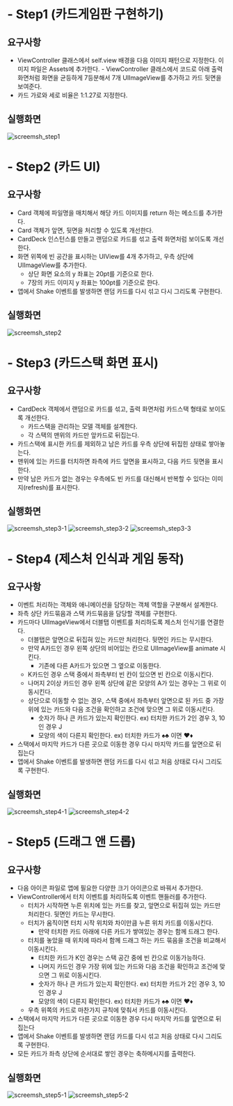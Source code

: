 # - Step1 (카드게임판 구현하기)

## 요구사항
- ViewController 클래스에서 self.view 배경을 다음 이미지 패턴으로 지정한다. 이미지 파일은 Assets에 추가한다.	- ViewController 클래스에서 코드로 아래 출력 화면처럼 화면을 균등하게 7등분해서 7개 UIImageView를 추가하고 카드 뒷면을 보여준다.
- 카드 가로와 세로 비율은 1:1.27로 지정한다.

## 실행화면
![screemsh_step1](./img/Step1.png)


# - Step2 (카드 UI)
## 요구사항
- Card 객체에 파일명을 매치해서 해당 카드 이미지를 return 하는 메소드를 추가한다.
- Card 객체가 앞면, 뒷면을 처리할 수 있도록 개선한다.
- CardDeck 인스턴스를 만들고 랜덤으로 카드를 섞고 출력 화면처럼 보이도록 개선한다.
- 화면 위쪽에 빈 공간을 표시하는 UIView를 4개 추가하고, 우측 상단에 UIImageView를 추가한다.
  - 상단 화면 요소의 y 좌표는 20pt를 기준으로 한다.
  - 7장의 카드 이미지 y 좌표는 100pt를 기준으로 한다.
- 앱에서 Shake 이벤트를 발생하면 랜덤 카드를 다시 섞고 다시 그리도록 구현한다.

## 실행화면
![screemsh_step2](./img/Step2.png)

# - Step3 (카드스택 화면 표시)
## 요구사항
- CardDeck 객체에서 랜덤으로 카드를 섞고, 출력 화면처럼 카드스택 형태로 보이도록 개선한다.
  - 카드스택을 관리하는 모델 객체를 설계한다.
  - 각 스택의 맨위의 카드만 앞카드로 뒤집는다.
- 카드스택에 표시한 카드를 제외하고 남은 카드를 우측 상단에 뒤집힌 상태로 쌓아놓는다.
- 맨위에 있는 카드를 터치하면 좌측에 카드 앞면을 표시하고, 다음 카드 뒷면을 표시한다.
- 만약 남은 카드가 없는 경우는 우측에도 빈 카드를 대신해서 반복할 수 있다는 이미지(refresh)를 표시한다.

## 실행화면
![screemsh_step3-1](./img/Step3-1.png)
![screemsh_step3-2](./img/Step3-2.png)
![screemsh_step3-3](./img/Step3-3.png)

# - Step4 (제스처 인식과 게임 동작)
## 요구사항
- 이벤트 처리하는 객체와 애니메이션을 담당하는 객체 역할을 구분해서 설계한다.
- 좌측 상단 카드묶음과 스택 카드묶음을 담당할 객체를 구현한다.
- 카드마다 UIImageView에서 더블탭 이벤트를 처리하도록 제스처 인식기를 연결한다.
  - 더블탭은 앞면으로 뒤집혀 있는 카드만 처리한다. 뒷면인 카드는 무시한다.
  - 만약 A카드인 경우 왼쪽 상단의 비어있는 칸으로 UIImageView를 animate 시킨다.
    - 기존에 다른 A카드가 있으면 그 옆으로 이동한다.
  - K카드인 경우 스택 중에서 좌측부터 빈 칸이 있으면 빈 칸으로 이동시킨다.
  - 나머지 2이상 카드인 경우 왼쪽 상단에 같은 모양의 A가 있는 경우는 그 위로 이동시킨다.
  - 상단으로 이동할 수 없는 경우, 스택 중에서 좌측부터 앞면으로 된 카드 중 가장 위에 있는 카드와 다음 조건을 확인하고 조건에 맞으면 그 위로 이동시킨다.
    - 숫자가 하나 큰 카드가 있는지 확인한다. ex) 터치한 카드가 2인 경우 3, 10인 경우 J
    - 모양의 색이 다른지 확인한다. ex) 터치한 카드가 ♠️♣️ 이면 ♥️♦️
- 스택에서 마지막 카드가 다른 곳으로 이동한 경우 다시 마지막 카드를 앞면으로 뒤집는다
- 앱에서 Shake 이벤트를 발생하면 랜덤 카드를 다시 섞고 처음 상태로 다시 그리도록 구현한다.

## 실행화면
![screemsh_step4-1](./img/Step4-1.png)
![screemsh_step4-2](./img/Step4-2.png)

# - Step5 (드래그 앤 드롭)
## 요구사항
- 다음 아이콘 파일로 앱에 필요한 다양한 크기 아이콘으로 바꿔서 추가한다.
- ViewController에서 터치 이벤트를 처리하도록 이벤트 핸들러를 추가한다.
  - 터치가 시작하면 누른 위치에 있는 카드를 찾고, 앞면으로 뒤집혀 있는 카드만 처리한다. 뒷면인 카드는 무시한다.
  - 터치가 움직이면 터치 시작 위치와 차이만큼 누른 위치 카드를 이동시킨다.
    - 만약 터치한 카드 아래에 다른 카드가 쌓여있는 경우는 함께 드래그 한다.
  - 터치를 놓았을 때 위치에 따라서 함께 드래그 하는 카드 묶음을 조건을 비교해서 이동시킨다.
    - 터치한 카드가 K인 경우는 스택 공간 중에 빈 칸으로 이동가능하다.
    - 나머지 카드인 경우 가장 위에 있는 카드와 다음 조건을 확인하고 조건에 맞으면 그 위로 이동시킨다.
    - 숫자가 하나 큰 카드가 있는지 확인한다. ex) 터치한 카드가 2인 경우 3, 10인 경우 J
    - 모양의 색이 다른지 확인한다. ex) 터치한 카드가 ♠️♣️ 이면 ♥️♦️
  - 우측 위쪽의 카드로 마찬가지 규칙에 맞춰서 카드를 이동시킨다.
- 스택에서 마지막 카드가 다른 곳으로 이동한 경우 다시 마지막 카드를 앞면으로 뒤집는다
- 앱에서 Shake 이벤트를 발생하면 랜덤 카드를 다시 섞고 처음 상태로 다시 그리도록 구현한다.
- 모든 카드가 좌측 상단에 순서대로 쌓인 경우는 축하메시지를 출력한다.

## 실행화면
![screemsh_step5-1](./img/Step5-1.png)
![screemsh_step5-2](./img/Step5-2.png)
